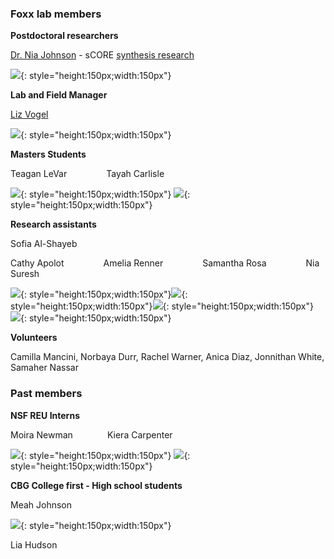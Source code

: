 
### Foxx lab members

**Postdoctoral researchers**

[Dr. Nia Johnson](https://niajohnson.info/) - sCORE [synthesis research](https://score.nipcsa.com/broadening-restoration)

![](images/Nia_J.png){: style="height:150px;width:150px"}


**Lab and Field Manager**

[Liz Vogel](https://www.northbranchnatives.com/)

![](images/liz.jpg){: style="height:150px;width:150px"}

**Masters Students**

Teagan LeVar &nbsp;&nbsp;&nbsp;&nbsp;&nbsp;&nbsp;&nbsp;&nbsp;&nbsp;&nbsp;&nbsp;&nbsp;&nbsp;&nbsp; Tayah Carlisle

![](images/Teagan.jpg){: style="height:150px;width:150px"} ![](images/Tayah.jpg){: style="height:150px;width:150px"}

**Research assistants**

Sofia Al-Shayeb

Cathy Apolot &nbsp;&nbsp;&nbsp;&nbsp;&nbsp;&nbsp;&nbsp;&nbsp;&nbsp;&nbsp;&nbsp;&nbsp;&nbsp;&nbsp; Amelia Renner &nbsp;&nbsp;&nbsp;&nbsp;&nbsp;&nbsp;&nbsp;&nbsp;&nbsp;&nbsp;&nbsp;&nbsp;&nbsp;&nbsp; Samantha Rosa &nbsp;&nbsp;&nbsp;&nbsp;&nbsp;&nbsp;&nbsp;&nbsp;&nbsp;&nbsp;&nbsp;&nbsp;&nbsp;&nbsp; Nia Suresh

![](images/Cathy.png){: style="height:150px;width:150px"}![](images/amelia.jpeg){: style="height:150px;width:150px"}![](images/Samantha.jpg){: style="height:150px;width:150px"} ![](images/Nia_S.jpg){: style="height:150px;width:150px"}

**Volunteers**

Camilla Mancini, Norbaya Durr, Rachel Warner, Anica Diaz, Jonnithan White, Samaher Nassar 

### Past members
**NSF REU Interns**

Moira Newman &nbsp;&nbsp;&nbsp;&nbsp;&nbsp;&nbsp;&nbsp;&nbsp;&nbsp;&nbsp;&nbsp;&nbsp; Kiera Carpenter


![](images/moira.jpg){: style="height:150px;width:150px"} ![](images/kiera.jpg){: style="height:150px;width:150px"}


**CBG College first - High school students**

Meah Johnson 

![](images/meah.jpg){: style="height:150px;width:150px"}

Lia Hudson 
